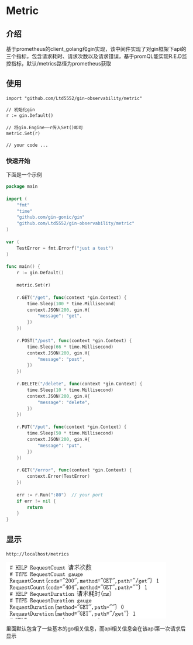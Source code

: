 # Metric

## 介绍

基于prometheus的client_golang和gin实现，该中间件实现了对gin框架下api的三个指标，包含请求耗时、请求次数以及请求错误，基于promQL能实现R.E.D监控指标，默认/metrics路径为prometheus获取


## 使用

```
import "github.com/Ltd5552/gin-observability/metric"
```

```
// 初始化gin
r := gin.Default()

// 将gin.Engine——r传入Set()即可
metric.Set(r)

// your code ...
```

### 快速开始

下面是一个示例

``` go
package main

import (
	"fmt"
	"time"
	"github.com/gin-gonic/gin"
	"github.com/Ltd5552/gin-observability/metric"
)

var (
	TestError = fmt.Errorf("just a test")
)

func main() {
	r := gin.Default()

	metric.Set(r)
    
	r.GET("/get", func(context *gin.Context) {
		time.Sleep(100 * time.Millisecond)
		context.JSON(200, gin.H{
			"message": "get",
		})
	})

	r.POST("/post", func(context *gin.Context) {
		time.Sleep(66 * time.Millisecond)
		context.JSON(200, gin.H{
			"message": "post",
		})
	})

	r.DELETE("/delete", func(context *gin.Context) {
		time.Sleep(10 * time.Millisecond)
		context.JSON(200, gin.H{
			"message": "delete",
		})
	})

	r.PUT("/put", func(context *gin.Context) {
		time.Sleep(50 * time.Millisecond)
		context.JSON(200, gin.H{
			"message": "put",
		})
	})

	r.GET("/error", func(context *gin.Context) {
		context.Error(TestError)
	})

	err := r.Run(":80")  // your port 
	if err != nil {
		return
	}
}
```



## 显示

`http://localhost/metrics` 

![metric.png](../pic/metric.png) 

里面默认包含了一些基本的go相关信息，而api相关信息会在该api第一次请求后显示
